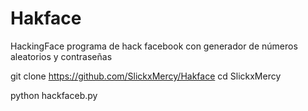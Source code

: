 # Hakface
HackingFace
programa de hack facebook con generador de números aleatorios y contraseñas

git clone https://github.com/SlickxMercy/Hakface
cd SlickxMercy

python hackfaceb.py
